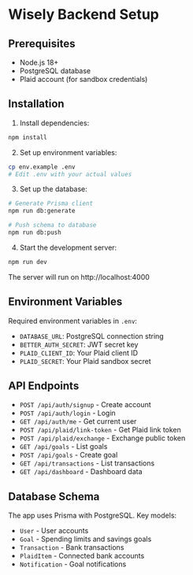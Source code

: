 # Wisely Backend Setup

## Prerequisites

- Node.js 18+ 
- PostgreSQL database
- Plaid account (for sandbox credentials)

## Installation

1. Install dependencies:
```bash
npm install
```

2. Set up environment variables:
```bash
cp env.example .env
# Edit .env with your actual values
```

3. Set up the database:
```bash
# Generate Prisma client
npm run db:generate

# Push schema to database
npm run db:push
```

4. Start the development server:
```bash
npm run dev
```

The server will run on http://localhost:4000

## Environment Variables

Required environment variables in `.env`:

- `DATABASE_URL`: PostgreSQL connection string
- `BETTER_AUTH_SECRET`: JWT secret key
- `PLAID_CLIENT_ID`: Your Plaid client ID
- `PLAID_SECRET`: Your Plaid sandbox secret

## API Endpoints

- `POST /api/auth/signup` - Create account
- `POST /api/auth/login` - Login
- `GET /api/auth/me` - Get current user
- `POST /api/plaid/link-token` - Get Plaid link token
- `POST /api/plaid/exchange` - Exchange public token
- `GET /api/goals` - List goals
- `POST /api/goals` - Create goal
- `GET /api/transactions` - List transactions
- `GET /api/dashboard` - Dashboard data

## Database Schema

The app uses Prisma with PostgreSQL. Key models:

- `User` - User accounts
- `Goal` - Spending limits and savings goals
- `Transaction` - Bank transactions
- `PlaidItem` - Connected bank accounts
- `Notification` - Goal notifications

